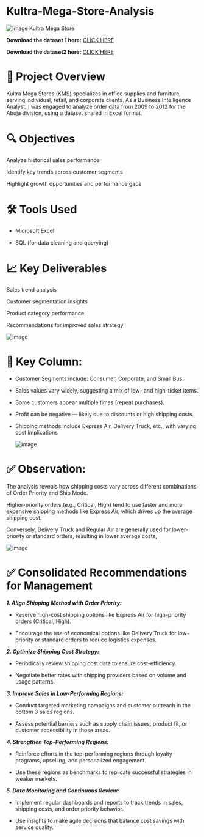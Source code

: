 # Kultra-Mega-Store-Analysis
![image](https://academiclibra.com/wp-content/uploads/2019/06/7.png)
Kultra Mega Store

**Download the dataset 1 here:** [CLICK HERE](https://drive.google.com/file/d/1CDPczLfiAvzP7LStLjgeEp0bm-oNiSDd/view?usp=sharing)

**Download the dataset2 here:** [CLICK HERE](https://drive.google.com/file/d/1KQ4ZoToISRvaQSUDqOSYaQ8a0QaOAyt9/view?usp=sharing)

# 🧾 Project Overview

Kultra Mega Stores (KMS) specializes in office supplies and furniture, serving individual, retail, and corporate clients. As a Business Intelligence Analyst, I was engaged to analyze order data from 2009 to 2012 for the Abuja division, using a dataset shared in Excel format.

# 🔍 Objectives
Analyze historical sales performance

Identify key trends across customer segments

Highlight growth opportunities and performance gaps

# 🛠 Tools Used
- Microsoft Excel
  
- SQL (for data cleaning and querying)

# 📈 Key Deliverables
Sales trend analysis

Customer segmentation insights

Product category performance

Recommendations for improved sales strategy


![image](https://github.com/user-attachments/assets/d17d77bd-0061-4494-8671-c07bf48a6246)



# 📌 Key Column:
- Customer Segments include: Consumer, Corporate, and Small Bus.

- Sales values vary widely, suggesting a mix of low- and high-ticket items.

- Some customers appear multiple times (repeat purchases).

- Profit can be negative — likely due to discounts or high shipping costs.

- Shipping methods include Express Air, Delivery Truck, etc., with varying cost implications
  

  ![image](https://github.com/user-attachments/assets/ee2d78f4-3f81-4af6-a90e-5e6634e0321c)



# ✅ Observation:

The analysis reveals how shipping costs vary across different combinations of Order Priority and Ship Mode.

Higher-priority orders (e.g., Critical, High) tend to use faster and more expensive shipping methods like Express Air, which drives up the average shipping cost.

Conversely, Delivery Truck and Regular Air are generally used for lower-priority or standard orders, resulting in lower average costs,


![image](https://github.com/user-attachments/assets/d08e2845-dde5-4b70-a99a-8e3ad6efb1cb)



# ✅ Consolidated Recommendations for Management

***1. Align Shipping Method with Order Priority:***

- Reserve high-cost shipping options like Express Air for high-priority orders (Critical, High).

- Encourage the use of economical options like Delivery Truck for low-priority or standard orders to reduce logistics expenses.

***2. Optimize Shipping Cost Strategy:***

- Periodically review shipping cost data to ensure cost-efficiency.

- Negotiate better rates with shipping providers based on volume and usage patterns.

***3. Improve Sales in Low-Performing Regions:***

- Conduct targeted marketing campaigns and customer outreach in the bottom 3 sales regions.

- Assess potential barriers such as supply chain issues, product fit, or customer accessibility in those areas.

***4. Strengthen Top-Performing Regions:***

- Reinforce efforts in the top-performing regions through loyalty programs, upselling, and personalized engagement.

- Use these regions as benchmarks to replicate successful strategies in weaker markets.

***5. Data Monitoring and Continuous Review:***

- Implement regular dashboards and reports to track trends in sales, shipping costs, and order priority behavior.

- Use insights to make agile decisions that balance cost savings with service quality.


